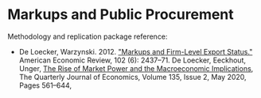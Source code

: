 # Markups and Public Procurement

Methodology and replication package reference: 

- De Loecker, Warzynski. 2012. ["Markups and Firm-Level Export Status."](https://www.aeaweb.org/articles?id=10.1257/aer.102.6.2437) American Economic Review, 102 (6): 2437–71. De Loecker, Eeckhout, Unger, [The Rise of Market Power and the Macroeconomic Implications](https://academic.oup.com/qje/article/135/2/561/5714769?login=true), The Quarterly Journal of Economics, Volume 135, Issue 2, May 2020, Pages 561–644,
    




